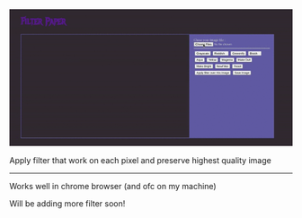 <img src="demo.gif">
<p> Apply filter that work on each pixel and preserve highest quality image </p>
<hr>
<p> Works well in chrome browser (and ofc on my machine) </p>
<p> Will be adding more filter soon! </p>
